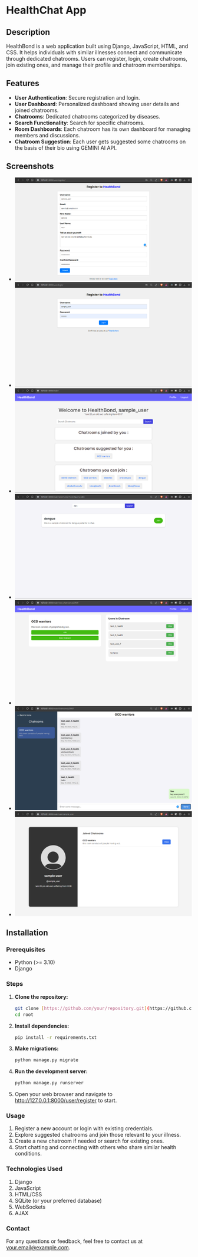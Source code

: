 # HealthChat App

## Description
HealthBond is a web application built using Django, JavaScript, HTML, and CSS. It helps individuals with similar illnesses connect and communicate through dedicated chatrooms. Users can register, login, create chatrooms, join existing ones, and manage their profile and chatroom memberships.

## Features
- **User Authentication**: Secure registration and login.
- **User Dashboard**: Personalized dashboard showing user details and joined chatrooms.
- **Chatrooms**: Dedicated chatrooms categorized by diseases.
- **Search Functionality**: Search for specific chatrooms.
- **Room Dashboards**: Each chatroom has its own dashboard for managing members and discussions.
- **Chatroom Suggestion**: Each user gets suggested some chatrooms on the basis of their bio using GEMINI AI API.

## Screenshots
<!-- Include screenshots here to visually represent your app -->
- ![Screenshot 1](screenshots/register.png)
- ![Screenshot 2](screenshots/login.png)
- ![Screenshot 4](screenshots/home.png)
- ![Screenshot 5](screenshots/search.png)
- ![Screenshot 6](screenshots/room_dashboard.png)
- ![Screenshot 7](screenshots/chatroom.png)
- ![Screenshot 8](screenshots/user.png)

## Installation
### Prerequisites
- Python (>= 3.10)
- Django

### Steps
1. **Clone the repository:**
   ```bash
   git clone [https://github.com/your/repository.git](https://github.com/Aditya-madwal/Health-Bond/)
   cd root
   ```
2. **Install dependencies:**
   ```bash
   pip install -r requirements.txt
   ```
3. **Make migrations:**
   ```bash
   python manage.py migrate
   ```
4. **Run the development server:**
   ```bash
   python manage.py runserver
   ```
5. Open your web browser and navigate to http://127.0.0.1:8000/user/register to start.

### Usage
1. Register a new account or login with existing credentials.
2. Explore suggested chatrooms and join those relevant to your illness.
3. Create a new chatroom if needed or search for existing ones.
4. Start chatting and connecting with others who share similar health conditions.

### Technologies Used
1. Django
2. JavaScript
3. HTML/CSS
4. SQLite (or your preferred database)
5. WebSockets
6. AJAX

### Contact
For any questions or feedback, feel free to contact us at your.email@example.com.
